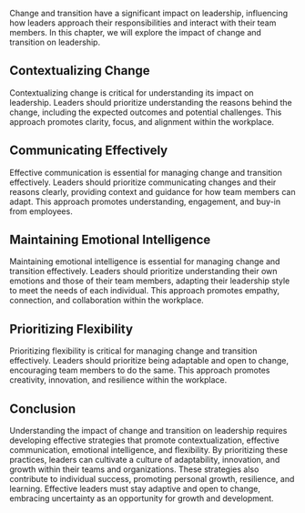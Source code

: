 
Change and transition have a significant impact on leadership, influencing how leaders approach their responsibilities and interact with their team members. In this chapter, we will explore the impact of change and transition on leadership.

Contextualizing Change
----------------------

Contextualizing change is critical for understanding its impact on leadership. Leaders should prioritize understanding the reasons behind the change, including the expected outcomes and potential challenges. This approach promotes clarity, focus, and alignment within the workplace.

Communicating Effectively
-------------------------

Effective communication is essential for managing change and transition effectively. Leaders should prioritize communicating changes and their reasons clearly, providing context and guidance for how team members can adapt. This approach promotes understanding, engagement, and buy-in from employees.

Maintaining Emotional Intelligence
----------------------------------

Maintaining emotional intelligence is essential for managing change and transition effectively. Leaders should prioritize understanding their own emotions and those of their team members, adapting their leadership style to meet the needs of each individual. This approach promotes empathy, connection, and collaboration within the workplace.

Prioritizing Flexibility
------------------------

Prioritizing flexibility is critical for managing change and transition effectively. Leaders should prioritize being adaptable and open to change, encouraging team members to do the same. This approach promotes creativity, innovation, and resilience within the workplace.

Conclusion
----------

Understanding the impact of change and transition on leadership requires developing effective strategies that promote contextualization, effective communication, emotional intelligence, and flexibility. By prioritizing these practices, leaders can cultivate a culture of adaptability, innovation, and growth within their teams and organizations. These strategies also contribute to individual success, promoting personal growth, resilience, and learning. Effective leaders must stay adaptive and open to change, embracing uncertainty as an opportunity for growth and development.
